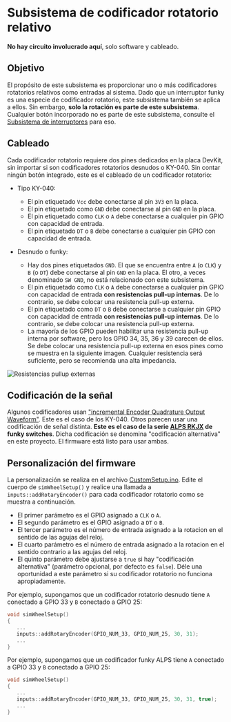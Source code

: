 # Subsistema de codificador rotatorio relativo

**No hay circuito involucrado aquí**, solo software y cableado.

## Objetivo

El propósito de este subsistema es proporcionar uno o más codificadores rotatorios relativos como entradas al sistema. Dado que un interruptor funky es una especie de codificador rotatorio, este subsistema también se aplica a ellos. Sin embargo, **solo la rotación es parte de este subsistema**. Cualquier botón incorporado no es parte de este subsistema, consulte el [Subsistema de interruptores](../Switches/Switches_es.md) para eso.

## Cableado

Cada codificador rotatorio requiere dos pines dedicados en la placa DevKit, sin importar si son codificadores rotatorios desnudos o KY-040. Sin contar ningún botón integrado, este es el cableado de un codificador rotatorio:

- Tipo KY-040:
  
  - El pin etiquetado `Vcc` debe conectarse al pin `3V3` en la placa.
  - El pin etiquetado como `GND` debe conectarse al pin `GND` en la placa.
  - El pin etiquetado como `CLK` o `A` debe conectarse a cualquier pin GPIO con capacidad de entrada.
  - El pin etiquetado `DT` o `B` debe conectarse a cualquier pin GPIO con capacidad de entrada.

- Desnudo o funky:
  
  - Hay dos pines etiquetados `GND`. El que se encuentra entre `A` (o `CLK`) y `B` (o `DT`) debe conectarse al pin `GND` en la placa. El otro, a veces denominado `SW GND`, no está relacionado con este subsistema.
  - El pin etiquetado como `CLK` o `A` debe conectarse a cualquier pin GPIO con capacidad de entrada **con resistencias pull-up internas**. De lo contrario, se debe colocar una resistencia pull-up externa.
  - El pin etiquetado como `DT` o `B` debe conectarse a cualquier pin GPIO con capacidad de entrada **con resistencias pull-up internas**. De lo contrario, se debe colocar una resistencia pull-up externa.
  - La mayoría de los GPIO pueden habilitar una resistencia pull-up interna por software, pero los GPIO 34, 35, 36 y 39 carecen de ellos. Se debe colocar una resistencia pull-up externa en esos pines como se muestra en la siguiente imagen. Cualquier resistencia será suficiente, pero se recomienda una alta impedancia.

![Resistencias pullup externas](./ExternalPullupEncoder.png)

## Codificación de la señal

Algunos codificadores usan ["incremental Encoder Quadrature Output Waveform"](https://www.allaboutcircuits.com/projects/how-to-use-a-rotary-encoder-in-a-mcu-based-project/). Este es el caso de los KY-040. 
Otros parecen usar una codificación de señal distinta. **Este es el caso de la serie [ALPS RKJX](https://docs.rs-online.com/5b4c/0900766b8152c2e9.pdf) de funky switches**. Dicha codificación se denomina "codificación alternativa" en este proyecto.
El firmware está listo para usar ambas.

## Personalización del firmware

La personalización se realiza en el archivo [CustomSetup.ino](../../../../src/Firmware/CustomSetup/CustomSetup.ino).
Edite el cuerpo de `simWheelSetup()` y realice una llamada a `inputs::addRotaryEncoder()` para cada codificador rotatorio como se muestra a continuación.

- El primer parámetro es el GPIO asignado a `CLK` o `A`.
- El segundo parámetro es el GPIO asignado a `DT` o `B`.
- El tercer parámetro es el número de entrada asignado a la rotacion en el sentido de las agujas del reloj.
- El cuarto parámetro es el número de entrada asignado a la rotacion en el sentido contrario a las agujas del reloj.
- El quinto parámetro debe ajustarse a `true` si hay "codificación alternativa" (parámetro opcional, por defecto es `false`). Déle una oportunidad a este parámetro si su codificador rotatorio no funciona apropiadamente.

Por ejemplo, supongamos que un codificador rotatorio desnudo tiene `A` conectado a GPIO 33 y `B` conectado a GPIO 25:

```c
void simWheelSetup()
{
   ...
   inputs::addRotaryEncoder(GPIO_NUM_33, GPIO_NUM_25, 30, 31);
   ...
}
```

Por ejemplo, supongamos que un codificador funky ALPS tiene `A` conectado a GPIO 33 y `B` conectado a GPIO 25:

```c
void simWheelSetup()
{
   ...
   inputs::addRotaryEncoder(GPIO_NUM_33, GPIO_NUM_25, 30, 31, true);
   ...
}
```
